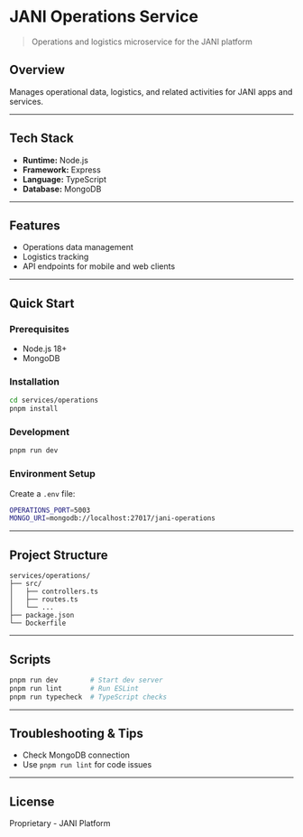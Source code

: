 # JANI Operations Service

> Operations and logistics microservice for the JANI platform

## Overview

Manages operational data, logistics, and related activities for JANI apps and services.

---

## Tech Stack
- **Runtime:** Node.js
- **Framework:** Express
- **Language:** TypeScript
- **Database:** MongoDB

---

## Features
- Operations data management
- Logistics tracking
- API endpoints for mobile and web clients

---

## Quick Start

### Prerequisites
- Node.js 18+
- MongoDB

### Installation
```bash
cd services/operations
pnpm install
```

### Development
```bash
pnpm run dev
```

### Environment Setup
Create a `.env` file:
```bash
OPERATIONS_PORT=5003
MONGO_URI=mongodb://localhost:27017/jani-operations
```

---

## Project Structure
```
services/operations/
├── src/
│   ├── controllers.ts
│   ├── routes.ts
│   └── ...
├── package.json
└── Dockerfile
```

---

## Scripts
```bash
pnpm run dev        # Start dev server
pnpm run lint       # Run ESLint
pnpm run typecheck  # TypeScript checks
```

---

## Troubleshooting & Tips
- Check MongoDB connection
- Use `pnpm run lint` for code issues

---

## License
Proprietary - JANI Platform
